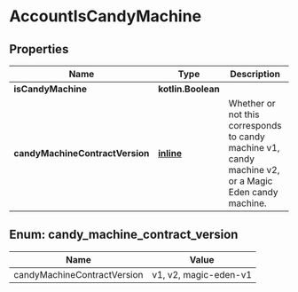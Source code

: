 
# AccountIsCandyMachine

## Properties
Name | Type | Description | Notes
------------ | ------------- | ------------- | -------------
**isCandyMachine** | **kotlin.Boolean** |  | 
**candyMachineContractVersion** | [**inline**](#CandyMachineContractVersion) | Whether or not this corresponds to candy machine v1, candy machine v2, or a Magic Eden candy machine. |  [optional]


<a name="CandyMachineContractVersion"></a>
## Enum: candy_machine_contract_version
Name | Value
---- | -----
candyMachineContractVersion | v1, v2, magic-eden-v1



